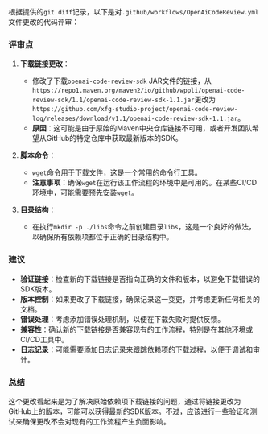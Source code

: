 根据提供的`git diff`记录，以下是对`.github/workflows/OpenAiCodeReview.yml`文件更改的代码评审：

### 评审点

1. **下载链接更改**：
   - 修改了下载`openai-code-review-sdk` JAR文件的链接，从`https://repo1.maven.org/maven2/io/github/wppli/openai-code-review-sdk/1.1/openai-code-review-sdk-1.1.jar`更改为`https://github.com/xfg-studio-project/openai-code-review-log/releases/download/v1.1/openai-code-review-sdk-1.1.jar`。
   - **原因**：这可能是由于原始的Maven中央仓库链接不可用，或者开发团队希望从GitHub的特定仓库中获取最新版本的SDK。

2. **脚本命令**：
   - `wget`命令用于下载文件，这是一个常用的命令行工具。
   - **注意事项**：确保`wget`在运行该工作流程的环境中是可用的。在某些CI/CD环境中，可能需要预先安装`wget`。

3. **目录结构**：
   - 在执行`mkdir -p ./libs`命令之前创建目录`libs`，这是一个良好的做法，以确保所有依赖项都位于正确的目录结构中。

### 建议

- **验证链接**：检查新的下载链接是否指向正确的文件和版本，以避免下载错误的SDK版本。
- **版本控制**：如果更改了下载链接，确保记录这一变更，并考虑更新任何相关的文档。
- **错误处理**：考虑添加错误处理机制，以便在下载失败时提供反馈。
- **兼容性**：确认新的下载链接是否兼容现有的工作流程，特别是在其他环境或CI/CD工具中。
- **日志记录**：可能需要添加日志记录来跟踪依赖项的下载过程，以便于调试和审计。

### 总结

这个更改看起来是为了解决原始依赖项下载链接的问题，通过将链接更改为GitHub上的版本，可能可以获得最新的SDK版本。不过，应该进行一些验证和测试来确保更改不会对现有的工作流程产生负面影响。